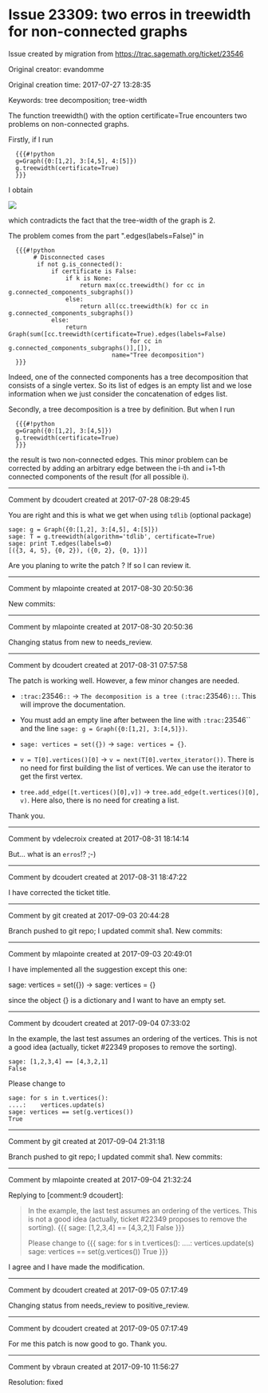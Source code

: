 # Issue 23309: two erros in treewidth for non-connected graphs

Issue created by migration from https://trac.sagemath.org/ticket/23546

Original creator: evandomme

Original creation time: 2017-07-27 13:28:35

Keywords: tree decomposition; tree-width

The function treewidth() with the option certificate=True encounters two problems on non-connected graphs.

Firstly, if I run

```div style="font-size: 80%"
  {{{#!python
  g=Graph({0:[1,2], 3:[4,5], 4:[5]})
  g.treewidth(certificate=True)
  }}}
```

I obtain 

![](http://lacim.uqam.ca/~elise.vandomme/treewidth.png) 

which contradicts the fact that the tree-width of the graph is 2.

The problem comes from the part ".edges(labels=False)" in

```div style="font-size: 80%"
  {{{#!python
       # Disconnected cases
        if not g.is_connected():
            if certificate is False:
                if k is None:
                    return max(cc.treewidth() for cc in g.connected_components_subgraphs())
                else:
                    return all(cc.treewidth(k) for cc in g.connected_components_subgraphs())
            else:
                return Graph(sum([cc.treewidth(certificate=True).edges(labels=False)
                                  for cc in g.connected_components_subgraphs()],[]),
                             name="Tree decomposition")
  }}}
```

Indeed, one of the connected components has a tree decomposition that consists of a single vertex. So its list of edges is an empty list and we lose information when we just consider the concatenation of edges list.

Secondly, a tree decomposition is a tree by definition. But when I run 

```div style="font-size: 80%"
  {{{#!python
  g=Graph({0:[1,2], 3:[4,5]})
  g.treewidth(certificate=True)
  }}}
```

the result is two non-connected edges. This minor problem can be corrected by adding an arbitrary edge between the i-th and i+1-th connected components of the result (for all possible i).


---

Comment by dcoudert created at 2017-07-28 08:29:45

You are right and this is what we get when using `tdlib` (optional package)

```
sage: g = Graph({0:[1,2], 3:[4,5], 4:[5]})
sage: T = g.treewidth(algorithm='tdlib', certificate=True)
sage: print T.edges(labels=0)
[({3, 4, 5}, {0, 2}), ({0, 2}, {0, 1})]
```


Are you planing to write the patch ? If so I can review it.


---

Comment by mlapointe created at 2017-08-30 20:50:36

New commits:


---

Comment by mlapointe created at 2017-08-30 20:50:36

Changing status from new to needs_review.


---

Comment by dcoudert created at 2017-08-31 07:57:58

The patch is working well. However, a few minor changes are needed.

-  `:trac:`23546`::`  -> `The decomposition is a tree (:trac:`23546`)::`. This will improve the documentation. 

- You must add an empty line after between the line with `:trac:`23546`` and the line `sage: g = Graph({0:[1,2], 3:[4,5]})`.

- `sage: vertices = set({})` -> `sage: vertices = {}`. 

- `v = T[0].vertices()[0]` -> `v = next(T[0].vertex_iterator())`. There is no need for first building the list of vertices. We can use the iterator to get the first vertex.

- `tree.add_edge([t.vertices()[0],v])` -> `tree.add_edge(t.vertices()[0], v)`. Here also, there is no need for creating a list.

Thank you.


---

Comment by vdelecroix created at 2017-08-31 18:14:14

But... what is an ``erros``!? ;-)


---

Comment by dcoudert created at 2017-08-31 18:47:22

I have corrected the ticket title.


---

Comment by git created at 2017-09-03 20:44:28

Branch pushed to git repo; I updated commit sha1. New commits:


---

Comment by mlapointe created at 2017-09-03 20:49:01

I have implemented all the suggestion except this one:

sage: vertices = set({}) -> sage: vertices = {}

since the object {} is a dictionary and I want to have an empty set.


---

Comment by dcoudert created at 2017-09-04 07:33:02

In the example, the last test assumes an ordering of the vertices. This is not a good idea (actually, ticket #22349 proposes to remove the sorting).

```
sage: [1,2,3,4] == [4,3,2,1]
False
```


Please change to

```
sage: for s in t.vertices():
....:    vertices.update(s)
sage: vertices == set(g.vertices())
True
```



---

Comment by git created at 2017-09-04 21:31:18

Branch pushed to git repo; I updated commit sha1. New commits:


---

Comment by mlapointe created at 2017-09-04 21:32:24

Replying to [comment:9 dcoudert]:
> In the example, the last test assumes an ordering of the vertices. This is not a good idea (actually, ticket #22349 proposes to remove the sorting).
> {{{
> sage: [1,2,3,4] == [4,3,2,1]
> False
> }}}
> 
> Please change to
> {{{
> sage: for s in t.vertices():
> ....:    vertices.update(s)
> sage: vertices == set(g.vertices())
> True
> }}}

I agree and I have made the modification.


---

Comment by dcoudert created at 2017-09-05 07:17:49

Changing status from needs_review to positive_review.


---

Comment by dcoudert created at 2017-09-05 07:17:49

For me this patch is now good to go. Thank you.


---

Comment by vbraun created at 2017-09-10 11:56:27

Resolution: fixed
